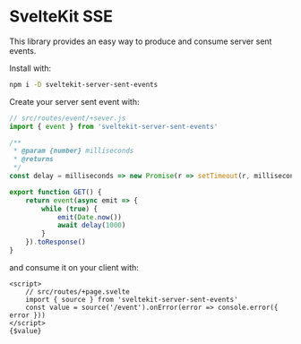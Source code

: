 # SvelteKit SSE

This library provides an easy way to produce and consume server sent events.

Install with:

```sh
npm i -D sveltekit-server-sent-events
```

Create your server sent event with:

```js
// src/routes/event/+sever.js
import { event } from 'sveltekit-server-sent-events'

/**
 * @param {number} milliseconds
 * @returns
 */
const delay = milliseconds => new Promise(r => setTimeout(r, milliseconds))

export function GET() {
	return event(async emit => {
		while (true) {
			emit(Date.now())
			await delay(1000)
		}
	}).toResponse()
}
```

and consume it on your client with:

```svelte
<script>
	// src/routes/+page.svelte
	import { source } from 'sveltekit-server-sent-events'
	const value = source('/event').onError(error => console.error({ error }))
</script>
{$value}
```